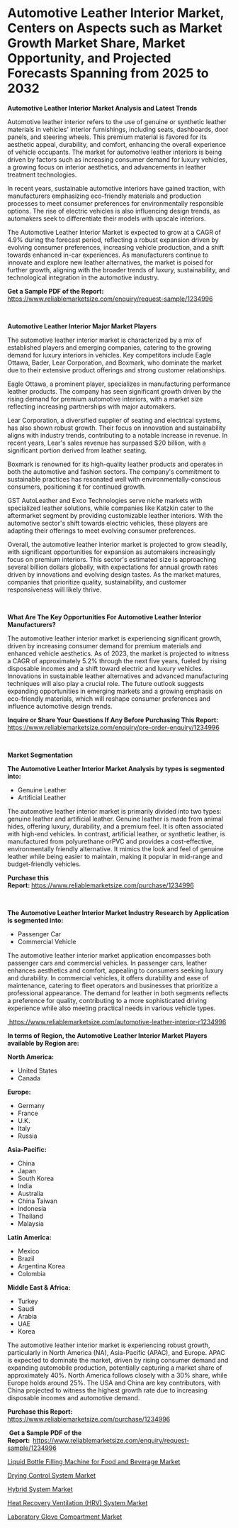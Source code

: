 <p><h1>Automotive Leather Interior Market, Centers on Aspects such as Market Growth Market Share, Market Opportunity, and Projected Forecasts Spanning from 2025 to 2032</h1></p><p><strong>Automotive Leather Interior Market Analysis and Latest Trends</strong></p>
<p><p>Automotive leather interior refers to the use of genuine or synthetic leather materials in vehicles' interior furnishings, including seats, dashboards, door panels, and steering wheels. This premium material is favored for its aesthetic appeal, durability, and comfort, enhancing the overall experience of vehicle occupants. The market for automotive leather interiors is being driven by factors such as increasing consumer demand for luxury vehicles, a growing focus on interior aesthetics, and advancements in leather treatment technologies.</p><p>In recent years, sustainable automotive interiors have gained traction, with manufacturers emphasizing eco-friendly materials and production processes to meet consumer preferences for environmentally responsible options. The rise of electric vehicles is also influencing design trends, as automakers seek to differentiate their models with upscale interiors.</p><p>The Automotive Leather Interior Market is expected to grow at a CAGR of 4.9% during the forecast period, reflecting a robust expansion driven by evolving consumer preferences, increasing vehicle production, and a shift towards enhanced in-car experiences. As manufacturers continue to innovate and explore new leather alternatives, the market is poised for further growth, aligning with the broader trends of luxury, sustainability, and technological integration in the automotive industry.</p></p>
<p><strong>Get a Sample PDF of the Report:&nbsp;</strong> <a href="https://www.reliablemarketsize.com/enquiry/request-sample/1234996?utm_campaign=3117&utm_medium=2&utm_source=Github&utm_content=ia&utm_term=30032025&utm_id=automotive-leather-interior">https://www.reliablemarketsize.com/enquiry/request-sample/1234996</a></p>
<p>&nbsp;</p>
<p><strong>Automotive Leather Interior Major Market Players</strong></p>
<p><p>The automotive leather interior market is characterized by a mix of established players and emerging companies, catering to the growing demand for luxury interiors in vehicles. Key competitors include Eagle Ottawa, Bader, Lear Corporation, and Boxmark, who dominate the market due to their extensive product offerings and strong customer relationships.</p><p>Eagle Ottawa, a prominent player, specializes in manufacturing performance leather products. The company has seen significant growth driven by the rising demand for premium automotive interiors, with a market size reflecting increasing partnerships with major automakers.</p><p>Lear Corporation, a diversified supplier of seating and electrical systems, has also shown robust growth. Their focus on innovation and sustainability aligns with industry trends, contributing to a notable increase in revenue. In recent years, Lear's sales revenue has surpassed $20 billion, with a significant portion derived from leather seating.</p><p>Boxmark is renowned for its high-quality leather products and operates in both the automotive and fashion sectors. The company's commitment to sustainable practices has resonated well with environmentally-conscious consumers, positioning it for continued growth.</p><p>GST AutoLeather and Exco Technologies serve niche markets with specialized leather solutions, while companies like Katzkin cater to the aftermarket segment by providing customizable leather interiors. With the automotive sector's shift towards electric vehicles, these players are adapting their offerings to meet evolving consumer preferences.</p><p>Overall, the automotive leather interior market is projected to grow steadily, with significant opportunities for expansion as automakers increasingly focus on premium interiors. This sector's estimated size is approaching several billion dollars globally, with expectations for annual growth rates driven by innovations and evolving design tastes. As the market matures, companies that prioritize quality, sustainability, and customer responsiveness will likely thrive.</p></p>
<p>&nbsp;</p>
<p><strong>What Are The Key Opportunities For Automotive Leather Interior Manufacturers?</strong></p>
<p><p>The automotive leather interior market is experiencing significant growth, driven by increasing consumer demand for premium materials and enhanced vehicle aesthetics. As of 2023, the market is projected to witness a CAGR of approximately 5.2% through the next five years, fueled by rising disposable incomes and a shift toward electric and luxury vehicles. Innovations in sustainable leather alternatives and advanced manufacturing techniques will also play a crucial role. The future outlook suggests expanding opportunities in emerging markets and a growing emphasis on eco-friendly materials, which will reshape consumer preferences and influence automotive design trends.</p></p>
<p><strong>Inquire or Share Your Questions If Any Before Purchasing This Report:</strong> <a href="https://www.reliablemarketsize.com/enquiry/pre-order-enquiry/1234996?utm_campaign=3117&utm_medium=2&utm_source=Github&utm_content=ia&utm_term=30032025&utm_id=automotive-leather-interior">https://www.reliablemarketsize.com/enquiry/pre-order-enquiry/1234996</a></p>
<p>&nbsp;</p>
<p><strong>Market Segmentation</strong></p>
<p><strong>The Automotive Leather Interior Market Analysis by types is segmented into:</strong></p>
<p><ul><li>Genuine Leather</li><li>Artificial Leather</li></ul></p>
<p><p>The automotive leather interior market is primarily divided into two types: genuine leather and artificial leather. Genuine leather is made from animal hides, offering luxury, durability, and a premium feel. It is often associated with high-end vehicles. In contrast, artificial leather, or synthetic leather, is manufactured from polyurethane orPVC and provides a cost-effective, environmentally friendly alternative. It mimics the look and feel of genuine leather while being easier to maintain, making it popular in mid-range and budget-friendly vehicles.</p></p>
<p><strong>Purchase this Report:&nbsp;</strong><a href="https://www.reliablemarketsize.com/purchase/1234996?utm_campaign=3117&utm_medium=2&utm_source=Github&utm_content=ia&utm_term=30032025&utm_id=automotive-leather-interior">https://www.reliablemarketsize.com/purchase/1234996</a></p>
<p>&nbsp;</p>
<p><strong>The Automotive Leather Interior Market Industry Research by Application is segmented into:</strong></p>
<p><ul><li>Passenger Car</li><li>Commercial Vehicle</li></ul></p>
<p><p>The automotive leather interior market application encompasses both passenger cars and commercial vehicles. In passenger cars, leather enhances aesthetics and comfort, appealing to consumers seeking luxury and durability. In commercial vehicles, it offers durability and ease of maintenance, catering to fleet operators and businesses that prioritize a professional appearance. The demand for leather in both segments reflects a preference for quality, contributing to a more sophisticated driving experience while also meeting practical needs in various vehicle types.</p></p>
<p><a href="https://www.reliablemarketsize.com/automotive-leather-interior-r1234996?utm_campaign=3117&utm_medium=2&utm_source=Github&utm_content=ia&utm_term=30032025&utm_id=automotive-leather-interior">&nbsp;https://www.reliablemarketsize.com/automotive-leather-interior-r1234996</a></p>
<p><strong>In terms of Region, the Automotive Leather Interior Market Players available by Region are:</strong></p>
<p>
    <p> <strong> North America: </strong>
        <ul>
            <li>United States</li>
            <li>Canada</li>
        </ul>
        </p> 
    <p> <strong> Europe: </strong>
        <ul>
            <li>Germany</li>
            <li>France</li>
            <li>U.K.</li>
            <li>Italy</li>
            <li>Russia</li>
        </ul>
        </p> 
    <p> <strong> Asia-Pacific: </strong>
        <ul>
            <li>China</li>
            <li>Japan</li>
            <li>South Korea</li>
            <li>India</li>
            <li>Australia</li>
            <li>China Taiwan</li>
            <li>Indonesia</li>
            <li>Thailand</li>
            <li>Malaysia</li>
        </ul>
        </p> 
    <p> <strong> Latin America: </strong>
        <ul>
            <li>Mexico</li>
            <li>Brazil</li>
            <li>Argentina Korea</li>
            <li>Colombia</li>
        </ul>
        </p> 
    <p> <strong> Middle East & Africa: </strong>
        <ul>
            <li>Turkey</li>
            <li>Saudi</li>
            <li>Arabia</li>
            <li>UAE</li>
            <li>Korea</li>
        </ul>
    </p>
    </p>
<p><p>The automotive leather interior market is experiencing robust growth, particularly in North America (NA), Asia-Pacific (APAC), and Europe. APAC is expected to dominate the market, driven by rising consumer demand and expanding automobile production, potentially capturing a market share of approximately 40%. North America follows closely with a 30% share, while Europe holds around 25%. The USA and China are key contributors, with China projected to witness the highest growth rate due to increasing disposable incomes and automotive demand.</p></p>
<p><strong>Purchase this Report: </strong><a href="https://www.reliablemarketsize.com/purchase/1234996?utm_campaign=3117&utm_medium=2&utm_source=Github&utm_content=ia&utm_term=30032025&utm_id=automotive-leather-interior">https://www.reliablemarketsize.com/purchase/1234996</a></p>
<p>&nbsp;<strong>Get a Sample PDF of the Report:&nbsp;&nbsp;</strong><a href="https://www.reliablemarketsize.com/enquiry/request-sample/1234996?utm_campaign=3117&utm_medium=2&utm_source=Github&utm_content=ia&utm_term=30032025&utm_id=automotive-leather-interior">https://www.reliablemarketsize.com/enquiry/request-sample/1234996</a></p>
<p><strong></strong></p>
<p><p><a href="https://www.linkedin.com/pulse/liquid-bottle-filling-machine-food-beverage-market-report-yf5se?utm_campaign=3117&utm_medium=2&utm_source=Github&utm_content=ia&utm_term=30032025&utm_id=automotive-leather-interior">Liquid Bottle Filling Machine for Food and Beverage Market</a></p><p><a href="https://www.linkedin.com/pulse/future-drying-control-system-market-expected-cagr-78-over-5lzde?utm_campaign=3117&utm_medium=2&utm_source=Github&utm_content=ia&utm_term=30032025&utm_id=automotive-leather-interior">Drying Control System Market</a></p><p><a href="https://github.com/zoccohaniech/Market-Research-Report-List-1/blob/main/hybrid-system-market.md?utm_campaign=3117&utm_medium=2&utm_source=Github&utm_content=ia&utm_term=30032025&utm_id=automotive-leather-interior">Hybrid System Market</a></p><p><a href="https://www.linkedin.com/pulse/comprehensive-market-analysis-heat-recovery-ventilation-hrv-pdzze?utm_campaign=3117&utm_medium=2&utm_source=Github&utm_content=ia&utm_term=30032025&utm_id=automotive-leather-interior">Heat Recovery Ventilation (HRV) System Market</a></p><p><a href="https://www.linkedin.com/pulse/in-depth-laboratory-glove-compartment-market-analysis-iy2xe?utm_campaign=3117&utm_medium=2&utm_source=Github&utm_content=ia&utm_term=30032025&utm_id=automotive-leather-interior">Laboratory Glove Compartment Market</a></p></p>